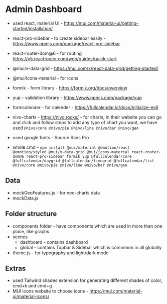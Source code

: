# Admin Dashboard 
- used react, material UI - https://mui.com/material-ui/getting-started/installation/
- react-pro-sidebar - to create sidebar easily - https://www.npmjs.com/package/react-pro-sidebar
- react-router-dom@6 - for routing https://v5.reactrouter.com/web/guides/quick-start
- @mui/x-data-grid - https://mui.com/x/react-data-grid/getting-started/
- @mui/icons-material - for icons
- formik - form library - https://formik.org/docs/overview
- yup - validation library - https://www.npmjs.com/package/yup
- formcalender - for calender - https://fullcalendar.io/docs/initialize-es6
- nivo-charts - https://nivo.rocks/ - for charts, In their website you can go and click and follow steps to add any type of chart you want, we have used `@nivo/core @nivo/pie @nivo/line @nivo/bar @nivo/geo`
- used google fonts - Source Sans Pro

- whole cmd - `npm install @mui/material @emotion/react @emotion/styled @mui/x-data-grid @mui/icons-material react-router-dom@6 react-pro-sidebar formik yup @fullcalendar/core @fullcalendar/daygrid @fullcalendar/timegrid @fullcalendar/list @nivo/core @nivo/pie @nivo/line @nivo/bar @nivo/geo`


## Data
- mockGeoFeatures.js - for neo-charts data
- mockData.js

## Folder structure
- components folder - have components which are used in more than one place, like graphs
- scenes 
    - dashboard - contains dashboard
    - global - contains Topbar & Sidebar which is commmon in all globally
- theme.js - for typography and light/dark mode

## Extras
- used Tailwind shades extension for generating different shades of color, cmd+k and cmd+g
- MUI Icons website to choose icons - https://mui.com/material-ui/material-icons/ 